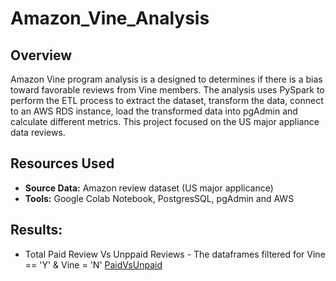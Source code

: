 # Amazon_Vine_Analysis
## Overview
Amazon Vine program analysis is a designed to determines if there is a bias toward favorable reviews from Vine members.
The analysis uses PySpark to perform the ETL process to extract the dataset, transform the data, connect to an AWS RDS instance, load the transformed data into pgAdmin and calculate different metrics.
This project focused on the US major appliance data reviews.

## Resources Used 
* **Source Data:** Amazon review dataset (US major applicance)
* **Tools:** Google Colab Notebook, PostgresSQL, pgAdmin and AWS

## Results:
* Total Paid Review Vs Unppaid Reviews - The dataframes filtered for Vine == 'Y' & Vine = 'N'
[PaidVsUnpaid](images/PaidVsUnpaid.PNG)




